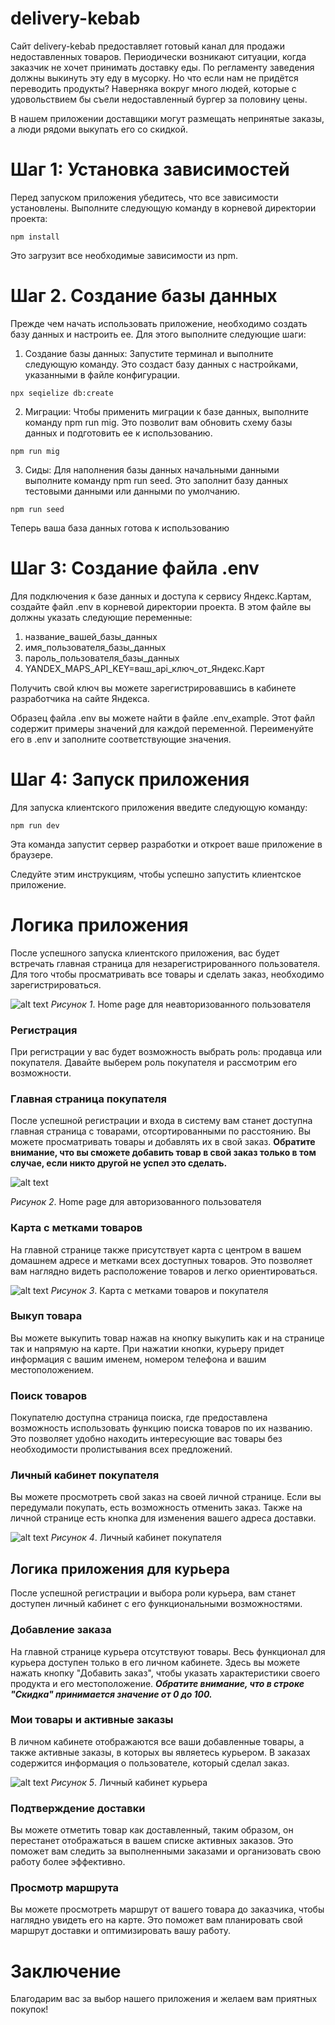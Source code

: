 # delivery-kebab

Сайт delivery-kebab предоставляет готовый канал для продажи
недоставленных товаров. Периодически возникают ситуации, когда заказчик
не хочет принимать доставку еды. По регламенту заведения должны выкинуть
эту еду в мусорку. Но что если нам не придётся переводить продукты?
Наверняка вокруг много людей, которые с удовольствием бы съели
недоставленный бургер за половину цены.

В нашем приложении доставщики могут размещать непринятые заказы, а люди рядоми выкупать его со скидкой.

# Шаг 1: Установка зависимостей
Перед запуском приложения убедитесь, что все зависимости установлены. Выполните следующую команду в корневой директории проекта:

`npm install`

Это загрузит все необходимые зависимости из npm.

# Шаг 2. Создание базы данных
Прежде чем начать использовать приложение, необходимо создать базу данных и настроить ее. Для этого выполните следующие шаги:

1. Создание базы данных: Запустите терминал и выполните следующую команду. Это создаст базу данных с настройками, указанными в файле конфигурации.

`npx seqielize db:create`

2. Миграции: Чтобы применить миграции к базе данных, выполните команду npm run mig. Это позволит вам обновить схему базы данных и подготовить ее к использованию.

`npm run mig`

3. Сиды: Для наполнения базы данных начальными данными выполните команду npm run seed. Это заполнит базу данных тестовыми данными или данными по умолчанию.

`npm run seed`

Теперь ваша база данных готова к использованию

# Шаг 3: Создание файла .env
Для подключения к базе данных и доступа к сервису Яндекс.Картам, создайте файл .env в корневой директории проекта. В этом файле вы должны указать следующие переменные:

1) название_вашей_базы_данных
2) имя_пользователя_базы_данных
3) пароль_пользователя_базы_данных
4) YANDEX_MAPS_API_KEY=ваш_api_ключ_от_Яндекс.Карт

Получить свой ключ вы можете зарегистрировавшись в кабинете разработчика на сайте Яндекса.

Образец файла .env вы можете найти в файле .env_example. Этот файл содержит примеры значений для каждой переменной. Переименуйте его в .env и заполните соответствующие значения.

# Шаг 4: Запуск приложения
Для запуска клиентского приложения введите следующую команду:

`npm run dev`

Эта команда запустит сервер разработки и откроет ваше приложение в браузере.

Следуйте этим инструкциям, чтобы успешно запустить клиентское приложение.

# Логика приложения
После успешного запуска клиентского приложения, вас будет встречать главная страница для незарегистрированного пользователя. Для того чтобы просматривать все товары и сделать заказ, необходимо зарегистрироваться.

![alt text](image.png)
*Рисунок 1*. Home page для неавторизованного пользователя

### Регистрация
При регистрации у вас будет возможность выбрать роль: продавца или покупателя. Давайте выберем роль покупателя и рассмотрим его возможности.

### Главная страница покупателя
После успешной регистрации и входа в систему вам станет доступна главная страница с товарами, отсортированными по расстоянию. Вы можете просматривать товары и добавлять их в свой заказ. **Обратите внимание, что вы сможете добавить товар в свой заказ только в том случае, если никто другой не успел это сделать.**

![alt text](image-1.png)

*Рисунок 2*. Home page для авторизованного пользователя

### Карта с метками товаров
На главной странице также присутствует карта с центром в вашем домашнем адресе и метками всех доступных товаров. Это позволяет вам наглядно видеть расположение товаров и легко ориентироваться.

![alt text](image-2.png)
*Рисунок 3*. Карта с метками товаров и покупателя


### Выкуп товара
Вы можете выкупить товар нажав на кнопку выкупить как и на странице так и напрямую на карте. При нажатии кнопки, курьеру придет информация с вашим именем, номером телефона и вашим местоположением.

### Поиск товаров
Покупателю доступна страница поиска, где предоставлена возможность использовать функцию поиска товаров по их названию. Это позволяет удобно находить интересующие вас товары без необходимости пролистывания всех предложений.

### Личный кабинет покупателя
Вы можете просмотреть свой заказ на своей личной странице. Если вы передумали покупать, есть возможность отменить заказ. Также на личной странице есть кнопка для изменения вашего адреса доставки.

![alt text](image-4.png)
*Рисунок 4*. Личный кабинет покупателя

## Логика приложения для курьера
После успешной регистрации и выбора роли курьера, вам станет доступен личный кабинет с его функциональными возможностями.

### Добавление заказа
На главной странице курьера отсутствуют товары. Весь функционал для курьера доступен только в его личном кабинете. Здесь вы можете нажать кнопку "Добавить заказ", чтобы указать характеристики своего продукта и его местоположение. ***Обратите внимание, что в строке "Скидка" принимается значение от 0 до 100.***

### Мои товары и активные заказы
В личном кабинете отображаются все ваши добавленные товары, а также активные заказы, в которых вы являетесь курьером. В заказах содержится информация о пользователе, который сделал заказ.

![alt text](image-3.png)
*Рисунок 5*. Личный кабинет курьера


### Подтверждение доставки
Вы можете отметить товар как доставленный, таким образом, он перестанет отображаться в вашем списке активных заказов. Это поможет вам следить за выполненными заказами и организовать свою работу более эффективно.

### Просмотр маршрута
Вы можете просмотреть маршрут от вашего товара до заказчика, чтобы наглядно увидеть его на карте. Это поможет вам планировать свой маршрут доставки и оптимизировать вашу работу.

# Заключение
Благодарим вас за выбор нашего приложения и желаем вам приятных покупок!




